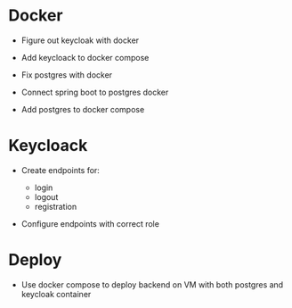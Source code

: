 # Docker

- Figure out keycloak with docker
- Add keycloack to docker compose

- Fix postgres with docker
- Connect spring boot to postgres docker
- Add postgres to docker compose

# Keycloack

- Create endpoints for:
  - login
  - logout
  - registration

- Configure endpoints with correct role

# Deploy

- Use docker compose to deploy backend on VM with both postgres and keycloak container